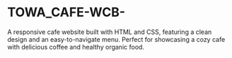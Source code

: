 # TOWA_CAFE-WCB-
A responsive cafe website built with HTML and CSS, featuring a clean design and an easy-to-navigate menu. Perfect for showcasing a cozy cafe with delicious coffee and healthy organic food.

